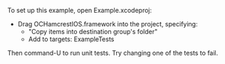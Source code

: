 To set up this example, open Example.xcodeproj:

* Drag OCHamcrestIOS.framework into the project, specifying:
  * "Copy items into destination group's folder"
  * Add to targets: ExampleTests

Then command-U to run unit tests. Try changing one of the tests to fail.

